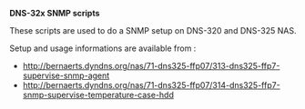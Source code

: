 **DNS-32x SNMP scripts**

These scripts are used to do a SNMP setup on DNS-320 and DNS-325 NAS.

Setup and usage informations are available from :
  * http://bernaerts.dyndns.org/nas/71-dns325-ffp07/313-dns325-ffp7-supervise-snmp-agent
  * http://bernaerts.dyndns.org/nas/71-dns325-ffp07/314-dns325-ffp7-snmp-supervise-temperature-case-hdd
